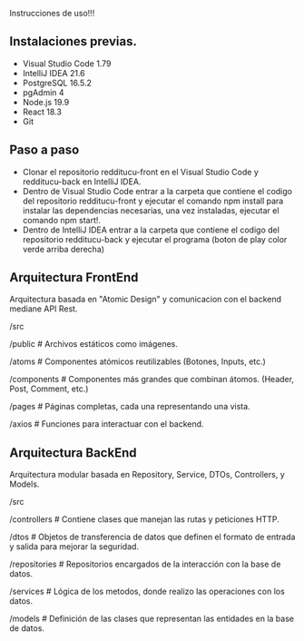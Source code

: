 Instrucciones de uso!!!

Instalaciones previas.
--------------------------------------------------------------------------------------------------------------------------------------------------------------------------
- Visual Studio Code 1.79
- IntelliJ IDEA 21.6
- PostgreSQL 16.5.2
- pgAdmin 4
- Node.js 19.9
- React 18.3
- Git

Paso a paso
--------------------------------------------------------------------------------------------------------------------------------------------------------------------------
- Clonar el repositorio redditucu-front en el Visual Studio Code y redditucu-back en IntelliJ IDEA.
- Dentro de Visual Studio Code entrar a la carpeta que contiene el codigo del repositorio redditucu-front y ejecutar el comando npm install para instalar las dependencias necesarias, una vez instaladas, ejecutar el comando npm start!.
- Dentro de IntelliJ IDEA entrar a la carpeta que contiene el codigo del repositorio redditucu-back y ejecutar el programa (boton de play color verde arriba derecha)

Arquitectura FrontEnd
--------------------------------------------------------------------------------------------------------------------------------------------------------------------------
Arquitectura basada en "Atomic Design" y comunicacion con el backend mediane API Rest.

/src  

  /public              # Archivos estáticos como imágenes.  
  
  /atoms               # Componentes atómicos reutilizables (Botones, Inputs, etc.)  
  
  /components          # Componentes más grandes que combinan átomos. (Header, Post, Comment, etc.) 
  
  /pages               # Páginas completas, cada una representando una vista.
  
  /axios               # Funciones para interactuar con el backend.  

Arquitectura BackEnd
--------------------------------------------------------------------------------------------------------------------------------------------------------------------------
Arquitectura modular basada en Repository, Service, DTOs, Controllers, y Models.

/src

  /controllers       # Contiene clases que manejan las rutas y peticiones HTTP.
  
  /dtos              # Objetos de transferencia de datos que definen el formato de entrada y salida para mejorar la seguridad.
  
  /repositories      # Repositorios encargados de la interacción con la base de datos.
  
  /services          # Lógica de los metodos, donde realizo las operaciones con los datos.
  
  /models            # Definición de las clases que representan las entidades en la base de datos.

